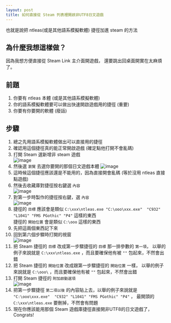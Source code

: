 ```yaml
---
layout: post
title: 如何直接從 Steam 列表裡開啟非UTF8日文遊戲
---
```


也就是說把 ntleas(或是其他語系模擬軟體) 捷徑加進 steam 的方法

## 為什麼我想這樣做？
因為我想方便直接從 Steam Link 主介面開遊戲，
還要跳出回桌面開實在太麻煩了。

## 前題
1. 你要有 ntleas 本體 (或是其他語系模擬軟體)
2. 你的語系模擬軟體要可以做出快速開啟遊戲用的捷徑 (重要)
3. 你要有你要開的軟體 (廢話)

## 步驟
1. 總之先用語系模擬軟體做出可以直接用的捷徑
2. 確認用這個捷徑真的能正常開啟遊戲 (確定點他打開不會亂碼)
3. 打開 Steam 選新增非 steam 遊戲  
   ![image](https://i.imgur.com/4JU7ObK.png)
4. 然後選 `瀏覽` 去選你要開的那個日文遊戲本體
   ![image](https://i.imgur.com/dY1M3Dk.png)
5. 這時候這個捷徑應該還是不能用的，因為直接開會亂碼 (等於沒用 ntleas 直接點遊戲)
6. 然後去收藏庫對捷徑按右鍵選 `內容`  
   ![image](https://i.imgur.com/p83lV5D.png)
7. 對第一步時製作的捷徑按右鍵，選 `內容`  
   ![image](https://i.imgur.com/3DDSAxp.png)
8. 捷徑的 `目標` 應該會是類似 `C:\xxx\ntleas.exe "C:\ooo\xxx.exe"  "C932" "L1041" "FMS PGothic" "P4"` 這樣的東西  
   捷徑的 `開始位置` 會是類似 `C:\ooo` 這樣的東西
9. 先把這兩個東西記下來
10. 回到第六個步驟時打開的視窗  
    ![image](https://i.imgur.com/p8lKbfU.png)
11. 把 Steam 捷徑的 `目標` 改成第一步驟捷徑的 `目標` 那一排參數的 `第一項`，
    以舉的例子來說就是 `C:\xxx\ntleas.exe` ，而且要確保他有被 `""` 包起來，不然會出錯
12. 把 Steam 捷徑的 `開始位置` 改成跟第一步驟捷徑的 `開始位置` 一樣，
    以舉的例子來說就是 `C:\ooo\` ，而且要確保他有被 `""` 包起來，不然會出錯
13. 打開 Steam 捷徑的 `附加啟動選項`  
    ![image](https://i.imgur.com/5xlr00R.png)
14. 把第一步驟捷徑 `第二項以後` 的內容貼上去，以舉的例子來說就是 `"C:\ooo\xxx.exe"  "C932" "L1041" "FMS PGothic" "P4"` ，
    最開頭的 `C:\xxx\ntleas.exe` 要刪掉，不然會有問題
15. 現在你應該能用那個 Steam 遊戲庫捷徑直接開非UTF8的日文遊戲了， Congrats!
